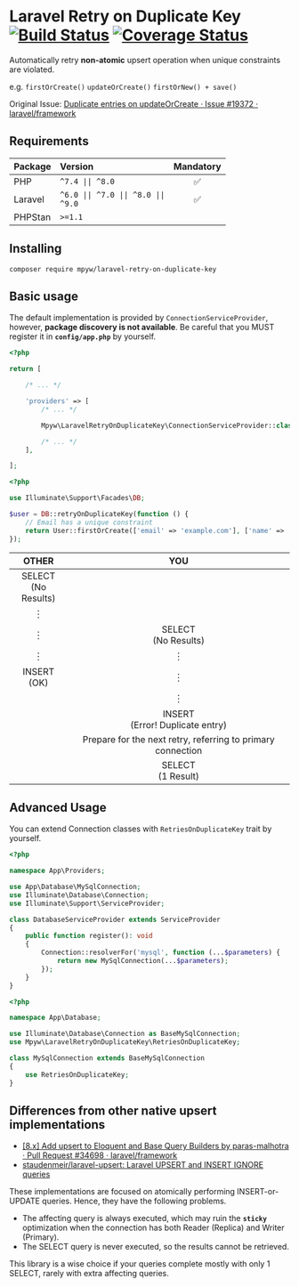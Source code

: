 # Laravel Retry on Duplicate Key [![Build Status](https://github.com/mpyw/laravel-retry-on-duplicate-key/actions/workflows/ci.yml/badge.svg?branch=master)](https://github.com/mpyw/laravel-retry-on-duplicate-key/actions) [![Coverage Status](https://coveralls.io/repos/github/mpyw/laravel-retry-on-duplicate-key/badge.svg?branch=master)](https://coveralls.io/github/mpyw/laravel-retry-on-duplicate-key?branch=master)

Automatically retry **non-atomic** upsert operation when unique constraints are violated.

e.g. `firstOrCreate()` `updateOrCreate()` `firstOrNew() + save()` 

Original Issue:  [Duplicate entries on updateOrCreate · Issue #19372 · laravel/framework](https://github.com/laravel/framework/issues/19372#issuecomment-584676368)

## Requirements

| Package | Version | Mandatory |
|:---|:---|:---:|
| PHP | <code>^7.4 &#124;&#124; ^8.0</code> | ✅ |
| Laravel | <code>^6.0 &#124;&#124; ^7.0 &#124;&#124; ^8.0 &#124;&#124; ^9.0</code> | ✅ |
| PHPStan | <code>&gt;=1.1</code> | |

## Installing

```
composer require mpyw/laravel-retry-on-duplicate-key
```

## Basic usage

The default implementation is provided by `ConnectionServiceProvider`, however, **package discovery is not available**.
Be careful that you MUST register it in **`config/app.php`** by yourself.

```php
<?php

return [

    /* ... */

    'providers' => [
        /* ... */

        Mpyw\LaravelRetryOnDuplicateKey\ConnectionServiceProvider::class,

        /* ... */
    ],

];
```

```php
<?php

use Illuminate\Support\Facades\DB;

$user = DB::retryOnDuplicateKey(function () {
    // Email has a unique constraint
    return User::firstOrCreate(['email' => 'example.com'], ['name' => 'Example']);
});
```

| OTHER | YOU |
|:----:|:----:|
| SELECT<br>(No Results) | |
| ︙ | |
| ︙ | SELECT<br>(No Results) |
| ︙ | ︙ |
| INSERT<br>(OK) | ︙ |
| | ︙ |
| | INSERT<br>(Error! Duplicate entry) |
| | Prepare for the next retry, referring to primary connection |
| | SELECT<br>(1 Result) |


## Advanced Usage

You can extend Connection classes with `RetriesOnDuplicateKey` trait by yourself.

```php
<?php

namespace App\Providers;

use App\Database\MySqlConnection;
use Illuminate\Database\Connection;
use Illuminate\Support\ServiceProvider;

class DatabaseServiceProvider extends ServiceProvider
{
    public function register(): void
    {
        Connection::resolverFor('mysql', function (...$parameters) {
            return new MySqlConnection(...$parameters);
        });
    }
}
```

```php
<?php

namespace App\Database;

use Illuminate\Database\Connection as BaseMySqlConnection;
use Mpyw\LaravelRetryOnDuplicateKey\RetriesOnDuplicateKey;

class MySqlConnection extends BaseMySqlConnection
{
    use RetriesOnDuplicateKey;
}
```

## Differences from other native upsert implementations

- [[8.x] Add upsert to Eloquent and Base Query Builders by paras-malhotra · Pull Request #34698 · laravel/framework](https://github.com/laravel/framework/pull/34698)
- [staudenmeir/laravel-upsert: Laravel UPSERT and INSERT IGNORE queries](https://github.com/staudenmeir/laravel-upsert)

These implementations are focused on atomically performing INSERT-or-UPDATE queries. Hence, they have the following problems.

- The affecting query is always executed, which may ruin the **`sticky`** optimization when the connection has both Reader (Replica) and Writer (Primary).
- The SELECT query is never executed, so the results cannot be retrieved.

This library is a wise choice if your queries complete mostly with only 1 SELECT, rarely with extra affecting queries.
